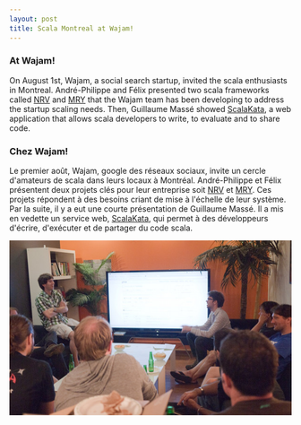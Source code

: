 ```yaml
---
layout: post
title: Scala Montreal at Wajam!
---
```


### At Wajam!

On August 1st, Wajam, a social search startup, invited the scala enthusiasts in Montreal. André-Philippe and Félix presented two scala frameworks called [NRV](https://github.com/wajam/nrv) and [MRY](https://github.com/wajam/mry) that the Wajam team has been developing to address the startup scaling needs. Then, Guillaume Massé showed [ScalaKata](http://www.scalakata.com/), a web application that allows scala developers to write, to evaluate and to share code.

### Chez Wajam!

Le premier août, Wajam, google des réseaux sociaux, invite un cercle d'amateurs de scala dans leurs locaux à Montréal. André-Philippe et Félix présentent deux projets clés pour leur entreprise soit [NRV](https://github.com/wajam/nrv) et [MRY](https://github.com/wajam/mry). Ces projets répondent à des besoins criant de mise à l'échelle de leur système. Par la suite, il y a eut une courte présentation de Guillaume Massé. Il a mis en vedette un service web, [ScalaKata](http://www.scalakata.com/), qui permet à des développeurs d'écrire, d'exécuter et de partager du code scala.

<img src="/images/scala-montreal-at-wajam.jpeg" alt="scala montreal group at wajam in front of a large tv">
